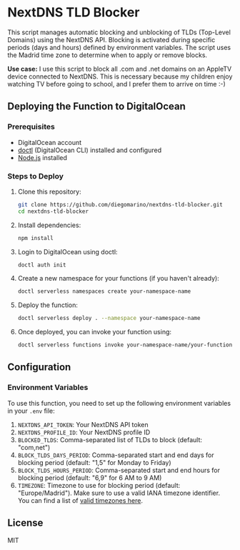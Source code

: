 # NextDNS TLD Blocker

This script manages automatic blocking and unblocking of TLDs (Top-Level Domains) using the NextDNS API. Blocking is activated during specific periods (days and hours) defined by environment variables. The script uses the Madrid time zone to determine when to apply or remove blocks.

**Use case:** I use this script to block all .com and .net domains on an AppleTV device connected to NextDNS. This is necessary because my children enjoy watching TV before going to school, and I prefer them to arrive on time :-)

## Deploying the Function to DigitalOcean

### Prerequisites

- DigitalOcean account
- [doctl](https://docs.digitalocean.com/reference/doctl/how-to/install/) (DigitalOcean CLI) installed and configured
- [Node.js](https://nodejs.org/) installed

### Steps to Deploy

1. Clone this repository:

   ```bash
   git clone https://github.com/diegomarino/nextdns-tld-blocker.git
   cd nextdns-tld-blocker
   ```

2. Install dependencies:

   ```bash
   npm install
   ```

3. Login to DigitalOcean using doctl:

   ```bash
   doctl auth init
   ```

4. Create a new namespace for your functions (if you haven't already):

   ```bash  
   doctl serverless namespaces create your-namespace-name
   ```

5. Deploy the function:

   ```bash  
   doctl serverless deploy . --namespace your-namespace-name
   ```

6. Once deployed, you can invoke your function using:

   ```bash  
   doctl serverless functions invoke your-namespace-name/your-function-name
   ```

## Configuration

### Environment Variables

To use this function, you need to set up the following environment variables in your `.env` file:

1. `NEXTDNS_API_TOKEN`: Your NextDNS API token
2. `NEXTDNS_PROFILE_ID`: Your NextDNS profile ID
3. `BLOCKED_TLDS`: Comma-separated list of TLDs to block (default: "com,net")
4. `BLOCK_TLDS_DAYS_PERIOD`: Comma-separated start and end days for blocking period (default: "1,5" for Monday to Friday)
5. `BLOCK_TLDS_HOURS_PERIOD`: Comma-separated start and end hours for blocking period (default: "6,9" for 6 AM to 9 AM)
6. `TIMEZONE`: Timezone to use for blocking period (default: "Europe/Madrid"). Make sure to use a valid IANA timezone identifier. You can find a list of [valid timezones here](https://en.wikipedia.org/wiki/List_of_tz_database_time_zones).

## License

MIT
